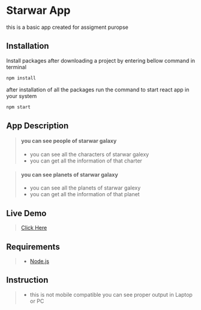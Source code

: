 # Starwar App

this is a basic app created for assigment puropse

## Installation

Install packages after downloading a project by entering bellow command in terminal

```bash
npm install
```
after  installation of  all the packages run the command to start react app in your system
```bash
npm start
```

## App Description

>
> #### you can see people of starwar galaxy
> - you can see all the characters of starwar galexy
> - you can get all the information of that charter

> #### you can see planets of starwar galaxy
> - you can see all the planets of starwar galexy
> - you can get all the information of that planet


## Live Demo

> [Click Here](https://starwararyan.netlify.app/)

## Requirements
> - [Node.js](https://nodejs.org/en/download)

## Instruction
> - this is not mobile compatible you can see proper output in Laptop or PC 